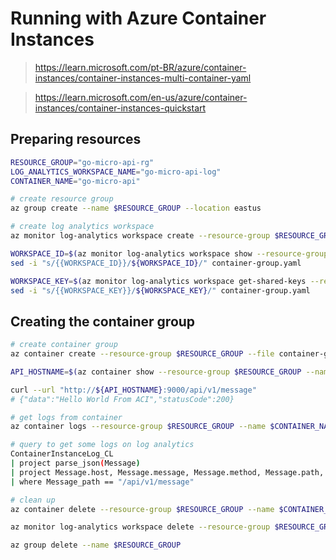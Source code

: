# Running with Azure Container Instances

> https://learn.microsoft.com/pt-BR/azure/container-instances/container-instances-multi-container-yaml

> https://learn.microsoft.com/en-us/azure/container-instances/container-instances-quickstart

## Preparing resources

```bash
RESOURCE_GROUP="go-micro-api-rg"
LOG_ANALYTICS_WORKSPACE_NAME="go-micro-api-log"
CONTAINER_NAME="go-micro-api"

# create resource group
az group create --name $RESOURCE_GROUP --location eastus

# create log analytics workspace
az monitor log-analytics workspace create --resource-group $RESOURCE_GROUP --workspace-name $LOG_ANALYTICS_WORKSPACE_NAME --location eastus

WORKSPACE_ID=$(az monitor log-analytics workspace show --resource-group $RESOURCE_GROUP --workspace-name $LOG_ANALYTICS_WORKSPACE_NAME --query "customerId" --out tsv)
sed -i "s/{{WORKSPACE_ID}}/${WORKSPACE_ID}/" container-group.yaml

WORKSPACE_KEY=$(az monitor log-analytics workspace get-shared-keys --resource-group $RESOURCE_GROUP --workspace-name $LOG_ANALYTICS_WORKSPACE_NAME --query "primarySharedKey" --out tsv)
sed -i "s/{{WORKSPACE_KEY}}/${WORKSPACE_KEY}/" container-group.yaml
```

## Creating the container group

```bash
# create container group
az container create --resource-group $RESOURCE_GROUP --file container-group.yaml

API_HOSTNAME=$(az container show --resource-group $RESOURCE_GROUP --name $CONTAINER_NAME --query "ipAddress.fqdn" --out tsv)

curl --url "http://${API_HOSTNAME}:9000/api/v1/message"
# {"data":"Hello World From ACI","statusCode":200}

# get logs from container
az container logs --resource-group $RESOURCE_GROUP --name $CONTAINER_NAME --follow

# query to get some logs on log analytics
ContainerInstanceLog_CL
| project parse_json(Message)
| project Message.host, Message.message, Message.method, Message.path, Message.severity, Message.timestamp
| where Message_path == "/api/v1/message"

# clean up
az container delete --resource-group $RESOURCE_GROUP --name $CONTAINER_NAME

az monitor log-analytics workspace delete --resource-group $RESOURCE_GROUP --workspace-name $LOG_ANALYTICS_WORKSPACE_NAME

az group delete --name $RESOURCE_GROUP
```
